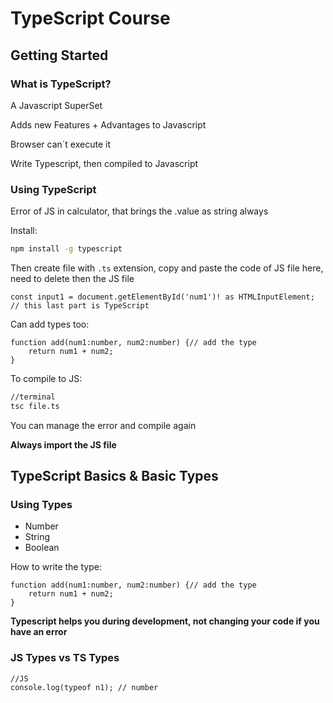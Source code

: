 
# TypeScript Course

## Getting Started

### What is TypeScript?

A Javascript SuperSet

Adds new Features + Advantages to Javascript

Browser can´t execute it

Write Typescript, then compiled to Javascript

### Using TypeScript

Error of JS in calculator, that brings the .value as string always

Install:
````bash
npm install -g typescript
````

Then create file with `.ts` extension, copy and paste the code of JS file here, need to delete then the JS file

````TS
const input1 = document.getElementById('num1')! as HTMLInputElement; // this last part is TypeScript
````
Can add types too:
````TS
function add(num1:number, num2:number) {// add the type
	return num1 + num2;
}
````

To compile to JS:

````bash
//terminal
tsc file.ts
````
You can manage the error and compile again

**Always import the JS file**

## TypeScript Basics & Basic Types

### Using Types

 - Number 
 - String
 - Boolean 

How to write the type:
````TS
function add(num1:number, num2:number) {// add the type
	return num1 + num2;
}
````
**Typescript helps you during development, not changing your code if you have an error**

### JS Types vs TS Types

````
//JS
console.log(typeof n1); // number
````
<!--stackedit_data:
eyJoaXN0b3J5IjpbLTMwODI2NTc5MywtMTAwMTI3NTYxNCwtMj
IzMDAxNTQ3LC0yMDM1NDI5MzM3LC0xNDMxNjI2MjI0LDE1NTMx
MDQ3NjUsMTUyNzc1NDUyOSwxODEyNDMxMTYwLC0xODcxNjc4Nj
I1LDE2NjMzNzAwMzQsLTE1NDQ5MzMxNzUsLTE1OTYzNTYzMDAs
MjA0MDI5NzYyMl19
-->